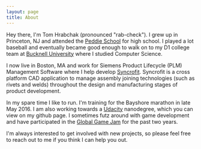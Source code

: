 ```yaml
---
layout: page
title: About
---
```


Hey there, I'm Tom Hrabchak (pronounced "rab-check"). I grew up in Princeton, NJ and attended the [Peddie School](http://www.peddie.org/page) for high school. I played a lot baseball and eventually became good enough to walk on to my D1 college team at [Bucknell University](http://www.bucknell.edu/) where I studied Computer Science.

I now live in Boston, MA and work for Siemens Product Lifecycle (PLM) Management Software where I help develop [Syncrofit](https://www.plm.automation.siemens.com/en_us/products/syncrofit/syncrofit-overview.shtml). Syncrofit is a cross platform CAD application to manage assembly joining technologies (such as rivets and welds) throughout the design and manufacturing stages of product development.

In my spare time I like to run. I'm training for the Bayshore marathon in late May 2016. I am also working towards a [Udacity](https://www.udacity.com/) nanodegree, which you can view on my github page. I sometimes futz around with game development and have participated in the [Global Game Jam](http://globalgamejam.org/) for the past two years.

I'm always interested to get involved with new projects, so please feel free to reach out to me if you think I can help you out.
